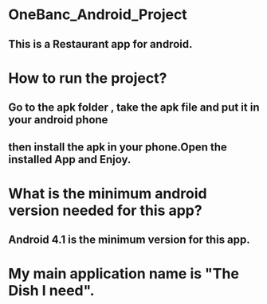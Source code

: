 # OneBanc_Android_Project
## This is a Restaurant app for android.
# How to run the project?
## Go to the apk folder , take the apk file and put it in your android phone
## then install the apk in your phone.Open the  installed App and Enjoy.

# What is the minimum android version needed for this app?
## Android 4.1 is the minimum version for this app.

# My main application name is "The Dish I need".
